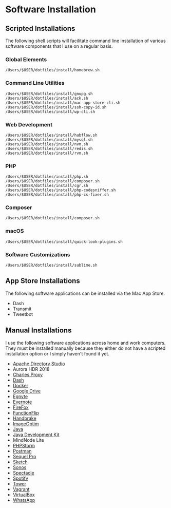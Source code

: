 # Software Installation

## Scripted Installations
The following shell scripts will facilitate command line installation
of various software components that I use on a regular basis.

### Global Elements
```
/Users/$USER/dotfiles/install/homebrew.sh
```

### Command Line Utilities
```
/Users/$USER/dotfiles/install/gnupg.sh
/Users/$USER/dotfiles/install/ack.sh
/Users/$USER/dotfiles/install/mac-app-store-cli.sh
/Users/$USER/dotfiles/install/ssh-copy-id.sh
/Users/$USER/dotfiles/install/wp-cli.sh
```

### Web Development
```
/Users/$USER/dotfiles/install/hubflow.sh
/Users/$USER/dotfiles/install/mysql.sh
/Users/$USER/dotfiles/install/nvm.sh
/Users/$USER/dotfiles/install/redis.sh
/Users/$USER/dotfiles/install/rvm.sh
```

### PHP
```
/Users/$USER/dotfiles/install/php.sh
/Users/$USER/dotfiles/install/composer.sh
/Users/$USER/dotfiles/install/cgr.sh
/Users/$USER/dotfiles/install/php-codesniffer.sh
/Users/$USER/dotfiles/install/php-cs-fixer.sh
```

### Composer
```
/Users/$USER/dotfiles/install/composer.sh
```

### macOS
```
/Users/$USER/dotfiles/install/quick-look-plugins.sh
```

### Software Customizations
```
/Users/$USER/dotfiles/install/sublime.sh
```



## App Store Installations
The following software applications can be installed via the Mac App Store.

* Dash
* Transmit
* Tweetbot


## Manual Installations
I use the following software applications across home and work computers.
They must be installed manually because they either do not have a
scripted installation option or I simply haven't found it yet.

* [Apache Directory Studio](http://directory.apache.org/studio/)
* Aurora HDR 2018
* [Charles Proxy](https://www.charlesproxy.com/)
* [Dash](https://kapeli.com/dash)
* [Docker](https://store.docker.com/editions/community/docker-ce-desktop-mac)
* [Google Drive](https://www.google.com/drive/download/)
* [Egnyte](https://akqa.egnyte.com/SimpleUI/appsPage.do)
* [Evernote](http://www.evernote.com/)
* [FireFox](http://www.mozilla.org/en-US/firefox/new/)
* [FunctionFlip](http://kevingessner.com/software/functionflip/)
* [Handbrake](https://handbrake.fr/downloads.php)
* [ImageOptim](https://imageoptim.com/mac)
* [Java](https://java.com/en/download/mac_download.jsp)
* [Java Development Kit](http://www.oracle.com/technetwork/java/javase/downloads/jdk9-downloads-3848520.html)
* MindNode Lite
* [PHPStorm](http://www.jetbrains.com/phpstorm/)
* [Postman](https://www.getpostman.com/)
* [Sequel Pro](http://www.sequelpro.com/download/)
* [Sketch](https://www.sketchapp.com/)
* [Sonos](http://www.sonos.com/en-us/controller-app)
* [Spectacle](https://www.spectacleapp.com/)
* [Spotify](http://www.spotify.com/)
* [Tower](https://www.git-tower.com/)
* [Vagrant](http://www.vagrantup.com/downloads.html)
* [VirtualBox](https://www.virtualbox.org/wiki/Downloads)
* [WhatsApp](https://www.whatsapp.com/download/)
